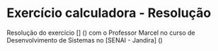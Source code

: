 # Exercício calculadora - Resolução
Resolução do exercício [] () com o Professor Marcel no curso de Desenvolvimento de Sistemas no [SENAI - Jandira] ()
